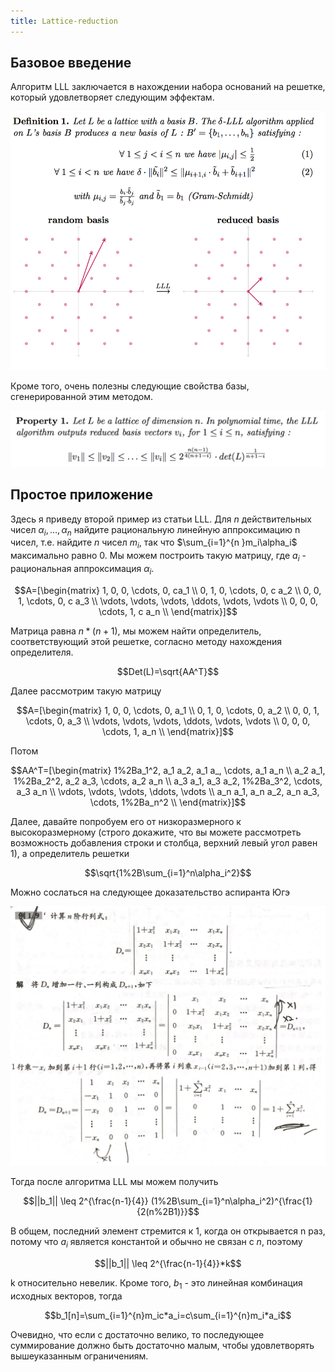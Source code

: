 ```yaml
---
title: Lattice-reduction
---
```


## Базовое введение

Алгоритм LLL заключается в нахождении набора оснований на решетке, который удовлетворяет следующим эффектам.

![lll-def](../../../assets/img/asymmetric/lll-def.png)

Кроме того, очень полезны следующие свойства базы, сгенерированной этим методом.

![lll-property](../../../assets/img/asymmetric/lll-property.png)

## Простое приложение

Здесь я приведу второй пример из статьи LLL. Для $n$ действительных чисел $\alpha_i,\ldots,\alpha_n$ найдите
рациональную линейную аппроксимацию n чисел, т.е. найдите $n$ чисел $m_i$, так что $\sum_{i=1}^{n }m_i\alpha_i$
максимально равно 0. Мы можем построить такую матрицу, где $a_i$ - рациональная аппроксимация $\alpha_i$.

$$A=[\begin{matrix} 1, 0, 0, \cdots, 0, ca_1 \\ 0, 1, 0, \cdots, 0, c a_2 \\ 0, 0, 1, \cdots, 0, c a_3 \\ \vdots, \vdots, \vdots, \ddots, \vdots, \vdots \\ 0, 0, 0, \cdots, 1, c a_n \\ \end{matrix}]$$

Матрица равна $n*(n + 1)$, мы можем найти определитель, соответствующий этой решетке, согласно методу нахождения
определителя.

$$Det(L)=\sqrt{AA^T}$$

Далее рассмотрим такую матрицу

$$A=[\begin{matrix} 1, 0, 0, \cdots, 0, a_1 \\ 0, 1, 0, \cdots, 0, a_2 \\ 0, 0, 1, \cdots, 0, a_3 \\ \vdots, \vdots, \vdots, \ddots, \vdots, \vdots \\ 0, 0, 0, \cdots, 1, a_n \\ \end{matrix}]$$

Потом

$$AA^T=[\begin{matrix} 1%2Ba_1^2, a_1 a_2, a_1 a_, \cdots, a_1 a_n \\ a_2 a_1, 1%2Ba_2^2, a_2 a_3, \cdots, a_2 a_n \\ a_3 a_1, a_3 a_2, 1%2Ba_3^2, \cdots, a_3 a_n \\ \vdots, \vdots, \vdots, \ddots, \vdots \\ a_n a_1, a_n a_2, a_n a_3, \cdots, 1%2Ba_n^2 \\ \end{matrix}]$$

Далее, давайте попробуем его от низкоразмерного к высокоразмерному (строго докажите, что вы можете рассмотреть
возможность добавления строки и столбца, верхний левый угол равен 1), а определитель решетки

$$\sqrt{1%2B\sum_{i=1}^n\alpha_i^2}$$

Можно сослаться на следующее доказательство аспиранта Югэ

![lll-application2](../../../assets/img/asymmetric/lll-application2.png)

Тогда после алгоритма LLL мы можем получить

$$||b_1|| \leq 2^{\frac{n-1}{4}} (1%2B\sum_{i=1}^n\alpha_i^2)^{\frac{1}{2(n%2B1)}}$$

В общем, последний элемент стремится к 1, когда он открывается n раз, потому что $a_i$ является константой и обычно не
связан с $n$, поэтому

$$||b_1|| \leq 2^{\frac{n-1}{4}}*k$$

k относительно невелик. Кроме того, $b_1$ - это линейная комбинация исходных векторов, тогда

$$b_1[n]=\sum_{i=1}^{n}m_ic*a_i=c\sum_{i=1}^{n}m_i*a_i$$

Очевидно, что если с достаточно велико, то последующее суммирование должно быть достаточно малым, чтобы удовлетворять
вышеуказанным ограничениям.
